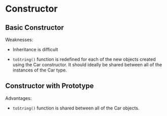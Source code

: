 # Constructor

## Basic Constructor

Weaknesses:

* Inheritance is difficult

* `toString()` function is redefined for each of the new objects created using the Car constructor. It should ideally be shared between all of the instances of the Car type.

## Constructor with Prototype

Advantages:

* `toString()` function is shared between all of the Car objects.
